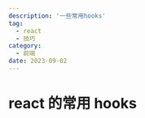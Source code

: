 ```yaml
---
description: '一些常用hooks'
tag:
  - react
  - 技巧
category:
  - 前端
date: 2023-09-02
---
```


# react 的常用 hooks
